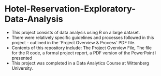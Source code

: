 # Hotel-Reservation-Exploratory-Data-Analysis

- This project consists of data analysis using R on a large dataset. 
- There were relatively specific guidelines and processes followed in this project - outlined in the 'Project Overview & Process' PDF file.
- Contents of this repository include: The Project Overview File, The file for the R code, a formal project report, a PDF version of the PowerPoint I presented
- This project was completed in a Data Analytics Course at Wittenberg University.
